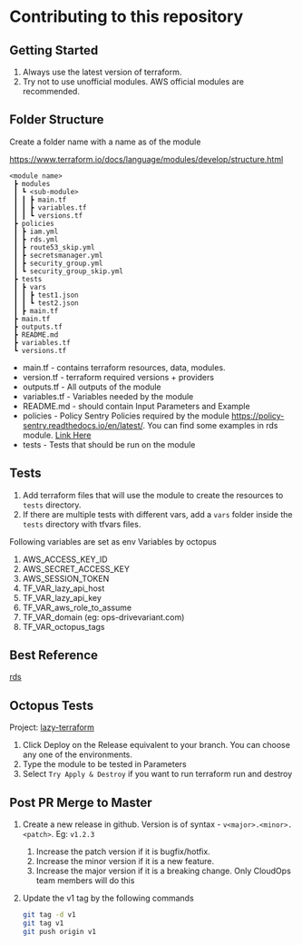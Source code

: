 # Contributing to this repository

## Getting Started

1. Always use the latest version of terraform.
2. Try not to use unofficial modules. AWS official modules are recommended.

## Folder Structure

Create a folder name with a name as of the module

<https://www.terraform.io/docs/language/modules/develop/structure.html>

```text
<module name>
 ┣ modules
 ┃ ┗ <sub-module>
 ┃ ┃ ┣ main.tf
 ┃ ┃ ┣ variables.tf
 ┃ ┃ ┗ versions.tf
 ┣ policies
 ┃ ┣ iam.yml
 ┃ ┣ rds.yml
 ┃ ┣ route53_skip.yml
 ┃ ┣ secretsmanager.yml
 ┃ ┣ security_group.yml
 ┃ ┗ security_group_skip.yml
 ┣ tests
 ┃ ┣ vars
 ┃ ┃ ┣ test1.json
 ┃ ┃ ┗ test2.json
 ┃ ┣ main.tf
 ┣ main.tf
 ┣ outputs.tf
 ┣ README.md
 ┣ variables.tf
 ┗ versions.tf
```

- main.tf - contains terraform resources, data, modules.
- version.tf - terraform required versions + providers
- outputs.tf - All outputs of the module
- variables.tf - Variables needed by the module
- README.md - should contain Input Parameters and Example
- policies - Policy Sentry Policies required by the module <https://policy-sentry.readthedocs.io/en/latest/>. You can find some examples in rds module. [Link Here](./rds/policies)
- tests - Tests that should be run on the module

## Tests

1. Add terraform files that will use the module to create the resources to `tests` directory.
2. If there are multiple tests with different vars, add a `vars` folder inside the `tests` directory with tfvars files.

Following variables are set as env Variables by octopus

1. AWS_ACCESS_KEY_ID
2. AWS_SECRET_ACCESS_KEY
3. AWS_SESSION_TOKEN
4. TF_VAR_lazy_api_host
5. TF_VAR_lazy_api_key
6. TF_VAR_aws_role_to_assume
7. TF_VAR_domain (eg: ops-drivevariant.com)
8. TF_VAR_octopus_tags

## Best Reference

[rds](./rds)

## Octopus Tests

Project: [lazy-terraform](https://octopus.apps.ops-drivevariant.com/app#/Spaces-2/projects/lazy-terraform/deployments)

1. Click Deploy on the Release equivalent to your branch. You can choose any one of the environments.
2. Type the module to be tested in Parameters
3. Select `Try Apply & Destroy` if you want to run terraform run and destroy

## Post PR Merge to Master

1. Create a new release in github. Version is of syntax - `v<major>.<minor>.<patch>`. Eg: `v1.2.3`
   1. Increase the patch version if it is bugfix/hotfix.
   2. Increase the minor version if it is a new feature.
   3. Increase the major version if it is a breaking change. Only CloudOps team members will do this
2. Update the v1 tag by the following commands

    ```bash
    git tag -d v1
    git tag v1
    git push origin v1
    ```
